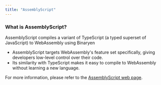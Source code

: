 ```yaml
---
title: "AssemblyScript"
---
```


### What is AssemblyScript?
AssemblyScript compiles a variant of TypeScript (a typed superset of JavaScript) to WebAssembly using Binaryen

- AssemblyScript targets WebAssembly's feature set specifically, giving developers low-level control over their code.
- Its similarity with TypeScript makes it easy to compile to WebAssembly without learning a new language.

For more information, please refer to the [AssemblyScript web page](https://www.assemblyscript.org/introduction.html).
